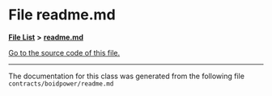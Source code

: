 
# File readme.md


[**File List**](files.md) **>** [**readme.md**](boidpower_2readme_8md.md)

[Go to the source code of this file.](boidpower_2readme_8md_source.md)



























------------------------------
The documentation for this class was generated from the following file `contracts/boidpower/readme.md`